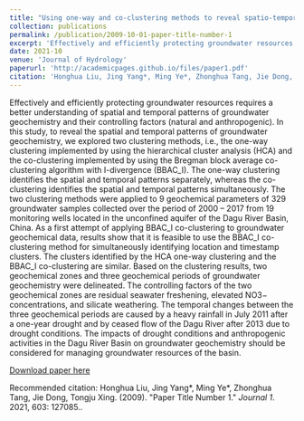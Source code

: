 ```yaml
---
title: "Using one-way and co-clustering methods to reveal spatio-temporal patterns and controlling factors of groundwater geochemistry"
collection: publications
permalink: /publication/2009-10-01-paper-title-number-1
excerpt: 'Effectively and efficiently protecting groundwater resources requires a better understanding of spatial and temporal patterns of groundwater geochemistry and their controlling factors (natural and anthropogenic). In this study, to reveal the spatial and temporal patterns of groundwater geochemistry, we explored two clustering methods, i.e., the one-way clustering implemented by using the hierarchical cluster analysis (HCA) and the co-clustering implemented by using the Bregman block average co-clustering algorithm with I-divergence (BBAC_I). The one-way clustering identifies the spatial and temporal patterns separately, whereas the co-clustering identifies the spatial and temporal patterns simultaneously. The two clustering methods were applied to 9 geochemical parameters of 329 groundwater samples collected over the period of 2000 – 2017 from 19 monitoring wells located in the unconfined aquifer of the Dagu River Basin, China. As a first attempt of applying BBAC_I co-clustering to groundwater geochemical data, results show that it is feasible to use the BBAC_I co-clustering method for simultaneously identifying location and timestamp clusters. The clusters identified by the HCA one-way clustering and the BBAC_I co-clustering are similar. Based on the clustering results, two geochemical zones and three geochemical periods of groundwater geochemistry were delineated. The controlling factors of the two geochemical zones are residual seawater freshening, elevated NO3− concentrations, and silicate weathering. The temporal changes between the three geochemical periods are caused by a heavy rainfall in July 2011 after a one-year drought and by ceased flow of the Dagu River after 2013 due to drought conditions. The impacts of drought conditions and anthropogenic activities in the Dagu River Basin on groundwater geochemistry should be considered for managing groundwater resources of the basin.'
date: 2021-10
venue: 'Journal of Hydrology'
paperurl: 'http://academicpages.github.io/files/paper1.pdf'
citation: 'Honghua Liu, Jing Yang*, Ming Ye*, Zhonghua Tang, Jie Dong, Tongju Xing. &quot;Paper Title Number 1.&quot; <i>Journal 1</i>. 2021, 603: 127085.'
---
```

Effectively and efficiently protecting groundwater resources requires a better understanding of spatial and temporal patterns of groundwater geochemistry and their controlling factors (natural and anthropogenic). In this study, to reveal the spatial and temporal patterns of groundwater geochemistry, we explored two clustering methods, i.e., the one-way clustering implemented by using the hierarchical cluster analysis (HCA) and the co-clustering implemented by using the Bregman block average co-clustering algorithm with I-divergence (BBAC_I). The one-way clustering identifies the spatial and temporal patterns separately, whereas the co-clustering identifies the spatial and temporal patterns simultaneously. The two clustering methods were applied to 9 geochemical parameters of 329 groundwater samples collected over the period of 2000 – 2017 from 19 monitoring wells located in the unconfined aquifer of the Dagu River Basin, China. As a first attempt of applying BBAC_I co-clustering to groundwater geochemical data, results show that it is feasible to use the BBAC_I co-clustering method for simultaneously identifying location and timestamp clusters. The clusters identified by the HCA one-way clustering and the BBAC_I co-clustering are similar. Based on the clustering results, two geochemical zones and three geochemical periods of groundwater geochemistry were delineated. The controlling factors of the two geochemical zones are residual seawater freshening, elevated NO3− concentrations, and silicate weathering. The temporal changes between the three geochemical periods are caused by a heavy rainfall in July 2011 after a one-year drought and by ceased flow of the Dagu River after 2013 due to drought conditions. The impacts of drought conditions and anthropogenic activities in the Dagu River Basin on groundwater geochemistry should be considered for managing groundwater resources of the basin.

[Download paper here](http://academicpages.github.io/files/paper1.pdf)

Recommended citation: Honghua Liu, Jing Yang*, Ming Ye*, Zhonghua Tang, Jie Dong, Tongju Xing. (2009). "Paper Title Number 1." <i>Journal 1</i>. 2021, 603: 127085..
